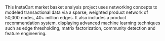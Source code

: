 This InstaCart market basket analysis project uses networking concepts to modeled transactional data via a sparse, weighted product network of 50,000 nodes, 40+ million edges.
It also includes a product recommendation system, displaying advanced machine learning techniques such as edge thresholding, matrix factorization, community detection and feature engineering.
